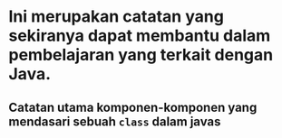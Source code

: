 # Ini merupakan catatan yang sekiranya dapat membantu dalam pembelajaran yang terkait dengan Java.

## Catatan utama komponen-komponen yang mendasari sebuah `class` dalam javas